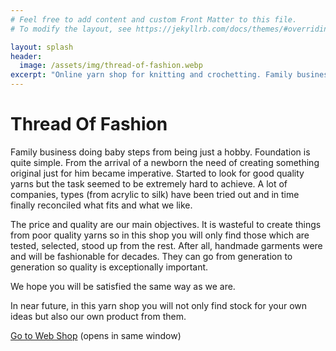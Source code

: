 ```yaml
---
# Feel free to add content and custom Front Matter to this file.
# To modify the layout, see https://jekyllrb.com/docs/themes/#overriding-theme-defaults

layout: splash
header:
  image: /assets/img/thread-of-fashion.webp
excerpt: "Online yarn shop for knitting and crochetting. Family business which is making baby steps. The idea born together with our son Margiris"
---
```


# Thread Of Fashion

Family business doing baby steps from being just a hobby.
Foundation is quite simple.
From the arrival of a newborn the need of creating something original just for him became imperative.
Started to look for good quality yarns but the task seemed to be extremely hard to achieve.
A lot of companies, types (from acrylic to silk) have been tried out and in time finally reconciled what fits and what we like.

The price and quality are our main objectives.
It is wasteful to create things from poor quality yarns so in this shop you will only find those which are tested, selected, stood up from the rest.
After all, handmade garments were and will be fashionable for decades.
They can go from generation to generation so quality is exceptionally important.

We hope you will be satisfied the same way as we are.

In near future, in this yarn shop you will not only find stock for your own ideas but also our own product from them.

[Go to Web Shop](https://www.thread-of-fashion.com) (opens in same window)
